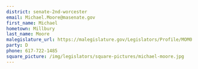 ```yaml
---
district: senate-2nd-worcester
email: Michael.Moore@masenate.gov
first_name: Michael
hometown: Millbury
last_name: Moore
malegislature_url: https://malegislature.gov/Legislators/Profile/MOM0
party: D
phone: 617-722-1485
square_picture: /img/legislators/square-pictures/michael-moore.jpg
---
```

